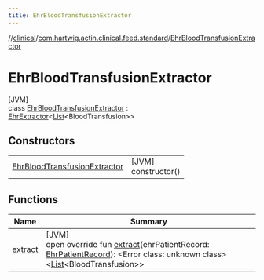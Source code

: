 ```yaml
---
title: EhrBloodTransfusionExtractor
---
```

//[clinical](../../../index.html)/[com.hartwig.actin.clinical.feed.standard](../index.html)/[EhrBloodTransfusionExtractor](index.html)



# EhrBloodTransfusionExtractor



[JVM]\
class [EhrBloodTransfusionExtractor](index.html) : [EhrExtractor](../-ehr-extractor/index.html)&lt;[List](https://kotlinlang.org/api/latest/jvm/stdlib/kotlin.collections/-list/index.html)&lt;BloodTransfusion&gt;&gt;



## Constructors


| | |
|---|---|
| [EhrBloodTransfusionExtractor](-ehr-blood-transfusion-extractor.html) | [JVM]<br>constructor() |


## Functions


| Name | Summary |
|---|---|
| [extract](extract.html) | [JVM]<br>open override fun [extract](extract.html)(ehrPatientRecord: [EhrPatientRecord](../-ehr-patient-record/index.html)): &lt;Error class: unknown class&gt;&lt;[List](https://kotlinlang.org/api/latest/jvm/stdlib/kotlin.collections/-list/index.html)&lt;BloodTransfusion&gt;&gt; |


